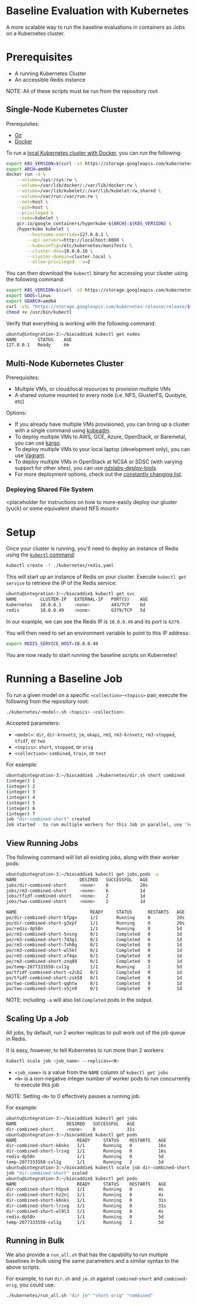 # Baseline Evaluation with Kubernetes
A more scalable way to run the baseline evaluations in containers as Jobs on a Kubernetes cluster.

# Prerequisites
* A running Kubernetes Cluster
* An accessible Redis instance

NOTE: All of these scripts must be run from the repository root

## Single-Node Kubernetes Cluster
Prerequisites:
* [Git](https://git-scm.com/)
* [Docker](https://www.docker.com/get-docker)


To run a [local Kubernetes cluster with Docker](https://github.com/kubernetes/community/blob/master/contributors/devel/local-cluster/docker.md), you can run the following:
```bash
export K8S_VERSION=$(curl -sS https://storage.googleapis.com/kubernetes-release/release/stable.txt)
export ARCH=amd64
docker run -d \
    --volume=/sys:/sys:rw \
    --volume=/var/lib/docker/:/var/lib/docker:rw \
    --volume=/var/lib/kubelet/:/var/lib/kubelet:rw,shared \
    --volume=/var/run:/var/run:rw \
    --net=host \
    --pid=host \
    --privileged \
    --name=kubelet \
    gcr.io/google_containers/hyperkube-${ARCH}:${K8S_VERSION} \
    /hyperkube kubelet \
        --hostname-override=127.0.0.1 \
        --api-servers=http://localhost:8080 \
        --kubeconfig=/etc/kubernetes/manifests \
        --cluster-dns=10.0.0.10 \
        --cluster-domain=cluster.local \
        --allow-privileged --v=2
```

You can then download the `kubectl` binary for accessing your cluster using the following command:
```bash
export K8S_VERSION=$(curl -sS https://storage.googleapis.com/kubernetes-release/release/stable.txt)
export GOOS=linux
export GOARCH=amd64
curl -sSL "https://storage.googleapis.com/kubernetes-release/release/${K8S_VERSION}/bin/${GOOS}/${GOARCH}/kubectl" > /usr/bin/kubectl
chmod +x /usr/bin/kubectl
```

Verify that everything is working with the following command:
```bash
ubuntu@integration-3:~/biocaddie$ kubectl get nodes
NAME        STATUS    AGE
127.0.0.1   Ready     6m
```

## Multi-Node Kubernetes Cluster
Prerequisites:
* Multiple VMs, or cloud/local resources to provision multiple VMs
* A shared volume mounted to every node (i.e. NFS, GlusterFS, Quobyte, etc)

Options:
* If you already have multiple VMs provisioned, you can bring up a cluster with a single command using [kubeadm](https://kubernetes.io/docs/getting-started-guides/kubeadm/).
* To deploy multiple VMs to AWS, GCE, Azure, OpenStack, or Baremetal, you can use [kargo](https://github.com/kubernetes-incubator/kargo).
* To deploy multiple VMs to your local laptop (development only), you can use [Vagrant](https://coreos.com/kubernetes/docs/latest/kubernetes-on-vagrant.html).
* To deploy multiple VMs in OpenStack at NCSA or SDSC (with varying support for other sites), you can use [ndslabs-deploy-tools](https://hub.docker.com/r/ndslabs/deploy-tools/).
* For more deployment options, check out the [constantly changing list](https://kubernetes.io/docs/setup/pick-right-solution/).

### Deploying Shared File System
<placeholder for instructions on how to more-easily deploy our gluster (yuck) or some equivalent shared NFS mount>

# Setup
Once your cluster is running, you'll need to deploy an instance of Redis using the [`kubectl` command](https://kubernetes.io/docs/tasks/tools/install-kubectl/):
```bash
kubectl create -f ./kubernetes/redis.yaml
```

This will start up an instance of Redis on your cluster. Execute `kubectl get service` to retrieve the IP of the Redis service:
```bash
ubuntu@integration-3:~/biocaddie$ kubectl get svc
NAME         CLUSTER-IP   EXTERNAL-IP   PORT(S)    AGE
kubernetes   10.0.0.1     <none>        443/TCP    6d
redis        10.0.0.49    <none>        6379/TCP   5d
```

In our example, we can see the Redis IP is `10.0.0.49` and its port is `6379`.

You will then need to set an environment variable to point to this IP address:
```bash
export REDIS_SERVICE_HOST=10.0.0.49
```

You are now ready to start running the baseline scripts on Kubernetes!

# Running a Baseline Job
To run a given model on a specific `<collection>`-`<topics>` pair, execute the following from the repository root:
```bash
./kubernetes/<model>.sh <topics> <collection>
```

Accepted parameters:
* `<model>`: `dir`, `dir-krovetz`, `jm`, `okapi`, `rm3`, `rm3-krovetz`, `rm3-stopped`, `tfidf`, or `two`
* `<topics>`: `short`, `stopped`, or `orig`
* `<collection>`: `combined`, `train`, or `test`

For example:
```bash
ubuntu@integration-3:~/biocaddie$ ./kubernetes/dir.sh short combined
(integer) 1
(integer) 2
(integer) 3
(integer) 4
(integer) 5
(integer) 6
(integer) 7
job "dir-combined-short" created
Job started - to run multiple workers for this Job in parallel, use "kubectl scale"
```

## View Running Jobs
The following command will list all existing jobs, along with their worker pods:
```bash
ubuntu@integration-3:~/biocaddie$ kubectl get jobs,pods -a
NAME                        DESIRED   SUCCESSFUL   AGE
jobs/dir-combined-short     <none>    0            20s
jobs/rm3-combined-short     <none>    6            1d
jobs/tfidf-combined-short   <none>    2            1d
jobs/two-combined-short     <none>    2            1d

NAME                            READY     STATUS      RESTARTS   AGE
po/dir-combined-short-bfpgx     1/1       Running     0          20s
po/dir-combined-short-g3xpf     1/1       Running     0          20s
po/redis-dp58n                  1/1       Running     0          5d
po/rm3-combined-short-5nsng     0/1       Completed   0          1d
po/rm3-combined-short-743g1     0/1       Completed   0          1d
po/rm3-combined-short-7vh8g     0/1       Completed   0          1d
po/rm3-combined-short-wl5kt     0/1       Completed   0          1d
po/rm3-combined-short-xf4qx     0/1       Completed   0          1d
po/rm3-combined-short-znq89     0/1       Completed   0          1d
po/temp-2077333550-cxl1g        1/1       Running     2          5d
po/tfidf-combined-short-s2cb2   0/1       Completed   0          1d
po/tfidf-combined-short-zsk58   0/1       Completed   0          1d
po/two-combined-short-qqhtw     0/1       Completed   0          1d
po/two-combined-short-s5jn0     0/1       Completed   0          1d
```

NOTE: including `-a` will also list `Completed` pods in the output.

## Scaling Up a Job
All jobs, by default, run 2 worker replicas to pull work out of the job queue in Redis.

It is easy, however, to tell Kubernetes to run more than 2 workers:
```bash
kubectl scale job <job_name> --replicas=<N>
```

* `<job_name>` is a value from the `NAME` column of `kubectl get jobs`
* `<N>` is a non-negative integer number of worker pods to run concurrently to execute this job

NOTE: Setting `<N>` to 0 effectively pauses a running job.

For example:
```bash
ubuntu@integration-3:~/biocaddie$ kubectl get jobs
NAME                   DESIRED   SUCCESSFUL   AGE
dir-combined-short     <none>    0            31s
ubuntu@integration-3:~/biocaddie$ kubectl get pods
NAME                       READY     STATUS    RESTARTS   AGE
dir-combined-short-k6nks   1/1       Running   0          16s
dir-combined-short-lrzxg   1/1       Running   0          16s
redis-dp58n                1/1       Running   0          5d
temp-2077333550-cxl1g      1/1       Running   2          5d
ubuntu@integration-3:~/biocaddie$ kubectl scale job dir-combined-short --replicas=5
job "dir-combined-short" scaled
ubuntu@integration-3:~/biocaddie$ kubectl get pods
NAME                       READY     STATUS    RESTARTS   AGE
dir-combined-short-h5pvk   1/1       Running   0          4s
dir-combined-short-hz2nj   1/1       Running   0          4s
dir-combined-short-k6nks   1/1       Running   0          31s
dir-combined-short-lrzxg   1/1       Running   0          31s
dir-combined-short-wl9l3   1/1       Running   0          4s
redis-dp58n                1/1       Running   0          5d
temp-2077333550-cxl1g      1/1       Running   2          5d
```

## Running in Bulk
We also provide a `run_all.sh` that has the capability to run multiple baselines in bulk using the same parameters and a similar syntax to the above scripts.

For example, to run `dir.sh` and `jm.sh` against `combined`-`short` and `combined`-`orig`, you could use:
```bash
./kubernetes/run_all.sh "dir jm" "short orig" "combined"
```
